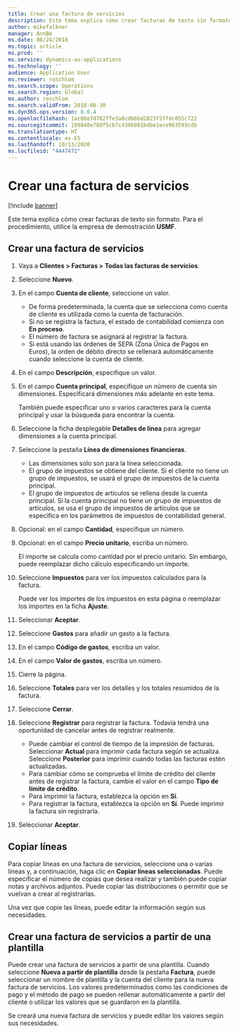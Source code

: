 ```yaml
---
title: Crear una factura de servicios
description: Este tema explica cómo crear facturas de texto sin formato.
author: mikefalkner
manager: AnnBe
ms.date: 08/24/2018
ms.topic: article
ms.prod: ''
ms.service: dynamics-ax-applications
ms.technology: ''
audience: Application User
ms.reviewer: roschlom
ms.search.scope: Operations
ms.search.region: Global
ms.author: roschlom
ms.search.validFrom: 2018-08-30
ms.dyn365.ops.version: 8.0.4
ms.openlocfilehash: 1ac06e7d702ffe3a8cdb6bd2823f2ffdc055c722
ms.sourcegitcommit: 199848e78df5cb7c439b001bdbe1ece963593cdb
ms.translationtype: HT
ms.contentlocale: es-ES
ms.lasthandoff: 10/13/2020
ms.locfileid: "4447472"
---
```

# <a name="create-a-free-text-invoice"></a>Crear una factura de servicios

[!include [banner](../includes/banner.md)]

Este tema explica cómo crear facturas de texto sin formato. Para el procedimiento, utilice la empresa de demostración **USMF**.

## <a name="create-a-free-text-invoice"></a>Crear una factura de servicios

1. Vaya a **Clientes \> Facturas \> Todas las facturas de servicios**.
2. Seleccione **Nuevo**.
3. En el campo **Cuenta de cliente**, seleccione un valor.

    * De forma predeterminada, la cuenta que se selecciona como cuenta de cliente es utilizada como la cuenta de facturación.
    * Si no se registra la factura, el estado de contabilidad comienza con **En proceso**.
    * El número de factura se asignará al registrar la factura.
    * Si está usando las órdenes de SEPA (Zona Única de Pagos en Euros), la orden de débito directo se rellenará automáticamente cuando seleccione la cuenta de cliente.

4. En el campo **Descripción**, especifique un valor.
5. En el campo **Cuenta principal**, especifique un número de cuenta sin dimensiones. Especificará dimensiones más adelante en este tema.

    También puede especificar uno o varios caracteres para la cuenta principal y usar la búsqueda para encontrar la cuenta.

6. Seleccione la ficha desplegable **Detalles de línea** para agregar dimensiones a la cuenta principal.
7. Seleccione la pestaña **Línea de dimensiones financieras**.

    * Las dimensiones solo son para la línea seleccionada.
    * El grupo de impuestos se obtiene del cliente. Si el cliente no tiene un grupo de impuestos, se usará el grupo de impuestos de la cuenta principal.
    * El grupo de impuestos de artículos se rellena desde la cuenta principal. Si la cuenta principal no tiene un grupo de impuestos de artículos, se usa el grupo de impuestos de artículos que se especifica en los parámetros de impuestos de contabilidad general.

8. Opcional: en el campo **Cantidad**, especifique un número.
9. Opcional: en el campo **Precio unitario**, escriba un número.

    El importe se calcula como cantidad por el precio unitario. Sin embargo, puede reemplazar dicho cálculo especificando un importe.

10. Seleccione **Impuestos** para ver los impuestos calculados para la factura.

    Puede ver los importes de los impuestos en esta página o reemplazar los importes en la ficha **Ajuste**.

11. Seleccionar **Aceptar**.
12. Seleccione **Gastos** para añadir un gasto a la factura.
13. En el campo **Código de gastos**, escriba un valor.
14. En el campo **Valor de gastos**, escriba un número.
15. Cierre la página.
16. Seleccione **Totales** para ver los detalles y los totales resumidos de la factura.
17. Seleccione **Cerrar**.
18. Seleccione **Registrar** para registrar la factura. Todavía tendrá una oportunidad de cancelar antes de registrar realmente.

    * Puede cambiar el control de tiempo de la impresión de facturas. Seleccionar **Actual** para imprimir cada factura según se actualiza. Seleccione **Posterior** para imprimir cuando todas las facturas estén actualizadas.
    * Para cambiar cómo se comprueba el límite de crédito del cliente antes de registrar la factura, cambie el valor en el campo **Tipo de límite de crédito**.
    * Para imprimir la factura, establezca la opción en **Sí**.
    * Para registrar la factura, establezca la opción en **Sí**. Puede imprimir la factura sin registrarla.

19. Seleccionar **Aceptar**.

## <a name="copy-lines"></a>Copiar líneas
Para copiar líneas en una factura de servicios, seleccione una o varias líneas y, a continuación, haga clic en **Copiar líneas seleccionadas**. Puede especificar el número de copias que desea realizar y también puede copiar notas y archivos adjuntos. Puede copiar las distribuciones o permitir que se vuelvan a crear al registrarlas.

Una vez que copie las líneas, puede editar la información según sus necesidades.

## <a name="create-a-free-text-invoice-from-a-template"></a>Crear una factura de servicios a partir de una plantilla
Puede crear una factura de servicios a partir de una plantilla. Cuando seleccione **Nueva a partir de plantilla** desde la pestaña **Factura**, puede seleccionar un nombre de plantilla y la cuenta del cliente para la nueva factura de servicios. Los valores predeterminados como las condiciones de pago y el método de pago se pueden rellenar automáticamente a partir del cliente o utilizar los valores que se guardaron en la plantilla.

Se creará una nueva factura de servicios y puede editar los valores según sus necesidades.
